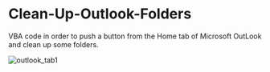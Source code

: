 # Clean-Up-Outlook-Folders
VBA code in order to push a button from the Home tab of Microsoft OutLook and clean up some folders.

![outlook_tab1](https://user-images.githubusercontent.com/32977750/38721816-47e7f0f8-3f04-11e8-921b-b98208d89226.JPG)



